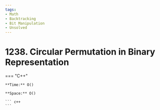 ```yaml
---
tags:
- Math
- Backtracking
- Bit Manipulation
- Unsolved
---
```



# 1238. Circular Permutation in Binary Representation

=== "C++"

    **Time:** O()

    **Space:** O()

    ``` c++
    ```